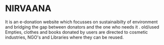 # NIRVAANA
It is an e-donation website which focusses on sustainaibilty of environment and bridging the gap between donators and the one who needs it . 
old/used Empties, clothes and books donated by users are directed to cosmetic industries, NGO's and Libraries where they can be reused.

